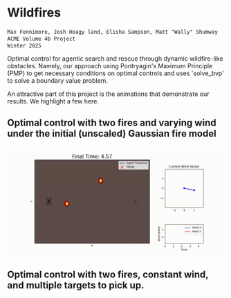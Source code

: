 # Wildfires
	Max Fennimore, Josh Hoagy land, Elisha Sampson, Matt "Wally" Shumway
	ACME Volume 4b Project
	Winter 2025

Optimal control for agentic search and rescue through dynamic wildfire-like obstacles. Namely, our approach using Pontryagin's Maximum Principle (PMP) to get necessary conditions on optimal controls and uses `solve_bvp' to solve a boundary value problem. 

An attractive part of this project is the animations that demonstrate our results. We highlight a few here.

## Optimal control with two fires and varying wind under the initial (unscaled) Gaussian fire model

![intial fire model](animations/fire2_drone_varyw.gif)


## Optimal control with two fires, constant wind, and multiple targets to pick up. 


